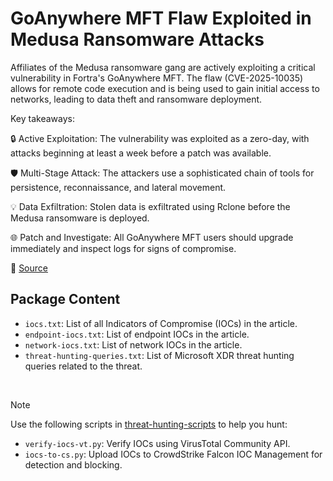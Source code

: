 # GoAnywhere MFT Flaw Exploited in Medusa Ransomware Attacks

Affiliates of the Medusa ransomware gang are actively exploiting a critical vulnerability in Fortra's GoAnywhere MFT. The flaw (CVE-2025-10035) allows for remote code execution and is being used to gain initial access to networks, leading to data theft and ransomware deployment.

Key takeaways:

🔒 Active Exploitation: The vulnerability was exploited as a zero-day, with attacks beginning at least a week before a patch was available.

🛡️ Multi-Stage Attack: The attackers use a sophisticated chain of tools for persistence, reconnaissance, and lateral movement.

💡 Data Exfiltration: Stolen data is exfiltrated using Rclone before the Medusa ransomware is deployed.

🌐 Patch and Investigate: All GoAnywhere MFT users should upgrade immediately and inspect logs for signs of compromise.

🔗 [Source](https://www.microsoft.com/en-us/security/blog/2025/10/06/investigating-active-exploitation-of-cve-2025-10035-goanywhere-managed-file-transfer-vulnerability/)

## Package Content

- `iocs.txt`: List of all Indicators of Compromise (IOCs) in the article.
- `endpoint-iocs.txt`: List of endpoint IOCs in the article.
- `network-iocs.txt`: List of network IOCs in the article.
- `threat-hunting-queries.txt`: List of Microsoft XDR threat hunting queries related to the threat.

<br>

> [!NOTE]
> Use the following scripts in [threat-hunting-scripts](../../threat-hunting-scripts/) to help you hunt:
>
> - `verify-iocs-vt.py`: Verify IOCs using VirusTotal Community API.
> - `iocs-to-cs.py`: Upload IOCs to CrowdStrike Falcon IOC Management for detection and blocking.
